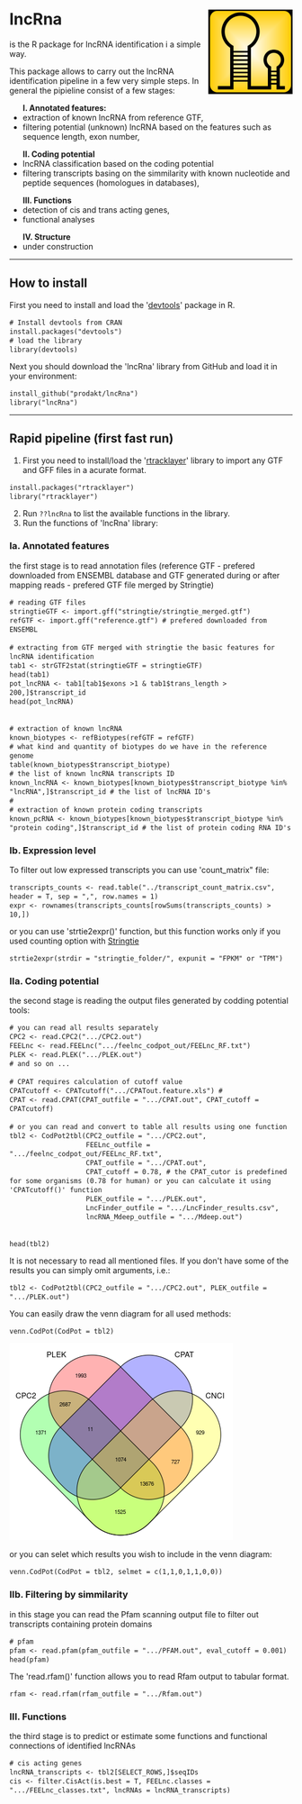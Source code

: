 # lncRna <img src="img/lncRna_logo_small.png" align="right" height = 150/>

is the R package for lncRNA identification i a simple way.

This package allows to carry out the lncRNA identification pipeline in a few very simple steps. In general the pipieline consist of a few stages:
<ul>
  <b>I. Annotated features:</b>
  <li>extraction of known lncRNA from reference GTF,</li>
  <li>filtering potential (unknown) lncRNA based on the features such as sequence length, exon number,</li>
</ul>
<ul>  
  <b>II. Coding potential</b>
  <li>lncRNA classification based on the coding potential</li>
  <li>filtering transcripts basing on the simmilarity with known nucleotide and peptide sequences (homologues in databases),</li>
</ul>
<ul>  
  <b>III. Functions</b>
  <li>detection of cis and trans acting genes,</li>
  <li>functional analyses</li>
</ul>
<ul>  
  <b>IV. Structure</b>
  <li>under construction</li>
</ul>

-------------------------------------------------------------
## How to install
First you need to install and load the '[devtools](https://github.com/r-lib/devtools)' package in R. 
```
# Install devtools from CRAN
install.packages("devtools")
# load the library
library(devtools)
```
Next you should download the 'lncRna' library from GitHub and load it in your environment:
```
install_github("prodakt/lncRna")
library("lncRna")
```
-------------------------------------------------------------
## Rapid pipeline (first fast run)

1. First you need to install/load the '[rtracklayer](https://www.bioconductor.org/packages/release/bioc/html/rtracklayer.html)' library to import any GTF and GFF files in a acurate format.
```
install.packages("rtracklayer")
library("rtracklayer")
```
2. Run `??lncRna` to list the available functions in the library.
3. Run the functions of 'lncRna' library:

### Ia. Annotated features 
the first stage is to read annotation files (reference GTF - prefered downloaded from ENSEMBL database and GTF generated during or after mapping reads - prefered GTF file merged by Stringtie)
```
# reading GTF files
stringtieGTF <- import.gff("stringtie/stringtie_merged.gtf")
refGTF <- import.gff("reference.gtf") # prefered downloaded from ENSEMBL

# extracting from GTF merged with stringtie the basic features for lncRNA identification
tab1 <- strGTF2stat(stringtieGTF = stringtieGTF)
head(tab1)
pot_lncRNA <- tab1[tab1$exons >1 & tab1$trans_length > 200,]$transcript_id 
head(pot_lncRNA)


# extraction of known lncRNA
known_biotypes <- refBiotypes(refGTF = refGTF)
# what kind and quantity of biotypes do we have in the reference genome
table(known_biotypes$transcript_biotype) 
# the list of known lncRNA transcripts ID 
known_lncRNA <- known_biotypes[known_biotypes$transcript_biotype %in% "lncRNA",]$transcript_id # the list of lncRNA ID's
#
# extraction of known protein coding transcripts
known_pcRNA <- known_biotypes[known_biotypes$transcript_biotype %in% "protein coding",]$transcript_id # the list of protein coding RNA ID's
```

### Ib. Expression level
To filter out low expressed transcripts you can use 'count_matrix" file:
```
transcripts_counts <- read.table("../transcript_count_matrix.csv", header = T, sep = ",", row.names = 1)
expr <- rownames(transcripts_counts[rowSums(transcripts_counts) > 10,])
```
or you can use 'strtie2expr()' function, but this function works only if you used counting option with [Stringtie](http://ccb.jhu.edu/software/stringtie/index.shtml?t=manual)
```
strtie2expr(strdir = "stringtie_folder/", expunit = "FPKM" or "TPM")
```

### IIa. Coding potential
the second stage is reading the output files generated by codding potential tools:
```
# you can read all results separately
CPC2 <- read.CPC2(".../CPC2.out")
FEELnc <- read.FEELnc(".../feelnc_codpot_out/FEELnc_RF.txt")
PLEK <- read.PLEK(".../PLEK.out")
# and so on ...

# CPAT requires calculation of cutoff value
CPATcutoff <- CPATcutoff(".../CPATout.feature.xls") # 
CPAT <- read.CPAT(CPAT_outfile = ".../CPAT.out", CPAT_cutoff = CPATcutoff)

# or you can read and convert to table all results using one function
tbl2 <- CodPot2tbl(CPC2_outfile = ".../CPC2.out",
                   FEELnc_outfile = ".../feelnc_codpot_out/FEELnc_RF.txt",
                   CPAT_outfile = ".../CPAT.out",
                   CPAT_cutoff = 0.78, # the CPAT_cutor is predefined for some organisms (0.78 for human) or you can calculate it using 'CPATcutoff()' function
                   PLEK_outfile = ".../PLEK.out",
                   LncFinder_outfile = ".../LncFinder_results.csv",
                   lncRNA_Mdeep_outfile = ".../Mdeep.out")
                   

head(tbl2)
```
It is not necessary to read all mentioned files. If you don't have some of the results you can simply omit arguments, i.e.:
```
tbl2 <- CodPot2tbl(CPC2_outfile = ".../CPC2.out", PLEK_outfile = ".../PLEK.out")
```
You can easily draw the venn diagram for all used methods:
```
venn.CodPot(CodPot = tbl2)
```
![venn_all](/img/venn_4.png)

or you can selet which results you wish to include in the venn diagram:
```
venn.CodPot(CodPot = tbl2, selmet = c(1,1,0,1,1,0,0))
```

### IIb. Filtering by simmilarity
in this stage you can read the Pfam scanning output file to filter out transcripts containing protein domains
```
# pfam
pfam <- read.pfam(pfam_outfile = ".../PFAM.out", eval_cutoff = 0.001)
head(pfam)
```
The 'read.rfam()' function allows you to read Rfam output to tabular format.
```
rfam <- read.rfam(rfam_outfile = ".../Rfam.out")
```
### III. Functions
the third stage is to predict or estimate some functions and functional connections of identified lncRNAs
```
# cis acting genes
lncRNA_transcripts <- tbl2[SELECT_ROWS,]$seqIDs
cis <- filter.CisAct(is.best = T, FEELnc.classes = ".../FEELnc_classes.txt", lncRNAs = lncRNA_transcripts)  

```


